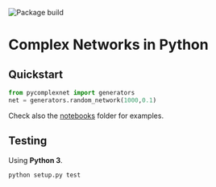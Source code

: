 ![Package build](https://github.com/jadianes/pycomplexnet/actions/workflows/python-package.yml/badge.svg)

# Complex Networks in Python

## Quickstart

```python
from pycomplexnet import generators
net = generators.random_network(1000,0.1)
```

Check also the [notebooks](notebooks) folder for examples.

## Testing

Using **Python 3**.

```bash
python setup.py test
```